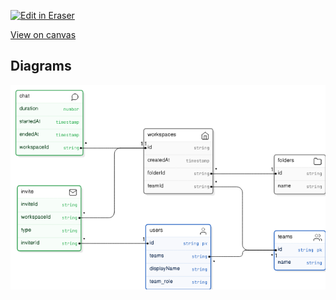 <p><a target="_blank" href="https://app.eraser.io/workspace/4hP2hW8l0yFX4d6EKXoT" id="edit-in-eraser-github-link"><img alt="Edit in Eraser" src="https://firebasestorage.googleapis.com/v0/b/second-petal-295822.appspot.com/o/images%2Fgithub%2FOpen%20in%20Eraser.svg?alt=media&amp;token=968381c8-a7e7-472a-8ed6-4a6626da5501"></a></p>

 [﻿View on canvas](https://app.eraser.io/workspace/4hP2hW8l0yFX4d6EKXoT?elements=sVLeo5L9IkQhZSV1eG4Uxw) 


<!-- eraser-additional-content -->
## Diagrams
<!-- eraser-additional-files -->
<a href="/README-ERASER-entity-relationship-1.eraserdiagram" data-element-id="V0aKqS4MkjGKKcPWCotL4"><img src="/.eraser/4hP2hW8l0yFX4d6EKXoT___OR10FHHD1DU1dB74h0e8mYZD0KY2___---diagram----19ab055a129fc094491a5695c63657a0.png" alt="" data-element-id="V0aKqS4MkjGKKcPWCotL4" /></a>
<!-- end-eraser-additional-files -->
<!-- end-eraser-additional-content -->
<!--- Eraser file: https://app.eraser.io/workspace/4hP2hW8l0yFX4d6EKXoT --->